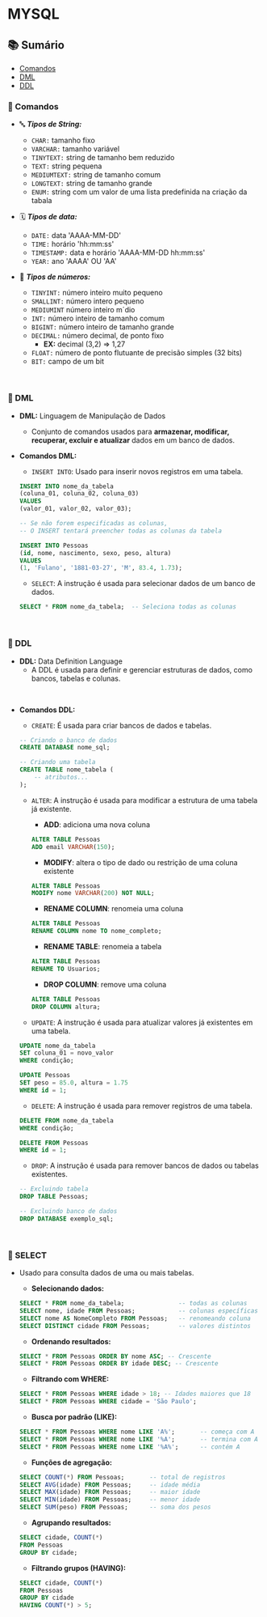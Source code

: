 
# MYSQL

## 📚 Sumário

- [Comandos](#comandos)
- [DML](#dml)
- [DDL](#ddl)

<h3 id="comandos"> 📌 Comandos </h3>

- 🔤 ***Tipos de String:***
    - ``CHAR:`` tamanho fixo
    - ``VARCHAR:`` tamanho variável
    - ``TINYTEXT:`` string de tamanho bem reduzido
    - ``TEXT:`` string pequena
    - ``MEDIUMTEXT:`` string de tamanho comum
    - ``LONGTEXT:`` string de tamanho grande
    - ``ENUM:`` string com um valor de uma lista predefinida na criação da tabala

- 🗓️ ***Tipos de data:***
    - ``DATE:`` data 'AAAA-MM-DD'
    - ``TIME:`` horário 'hh:mm:ss'
    - ``TIMESTAMP:`` data e horário 'AAAA-MM-DD hh:mm:ss'
    - ``YEAR:`` ano 'AAAA' OU 'AA'

- 🔢 ***Tipos de números:***

    - ``TINYINT:`` número inteiro muito pequeno
    - ``SMALLINT:`` número intero pequeno
    - ``MEDIUMINT`` número inteiro m´dio
    - ``INT:`` número inteiro de tamanho comum
    - ``BIGINT:`` número inteiro de tamanho grande
    - ``DECIMAL:`` número decimal, de ponto fixo
        - **EX:** decimal (3,2) => 1,27
    - ``FLOAT:`` número de ponto flutuante de precisão simples (32 bits)
    - ``BIT:`` campo de um bit
    
<br>

<h3 id="dml"> 📌 DML </h3>

- **DML:** Linguagem de Manipulação de Dados

    - Conjunto de comandos usados para **armazenar, modificar, recuperar, excluir e atualizar** dados em um banco de dados.



- **Comandos DML:**
    
    - ``INSERT INTO``: Usado para inserir novos registros em uma tabela.

    ```sql
    INSERT INTO nome_da_tabela
    (coluna_01, coluna_02, coluna_03) 
    VALUES
    (valor_01, valor_02, valor_03);

    -- Se não forem especificadas as colunas,
    -- O INSERT tentará preencher todas as colunas da tabela
    ```

    ```sql
    INSERT INTO Pessoas
    (id, nome, nascimento, sexo, peso, altura)
    VALUES
    (1, 'Fulano', '1881-03-27', 'M', 83.4, 1.73);
    ```

    - ``SELECT``: A instrução é usada para selecionar dados de um banco de dados.

    ```sql
    SELECT * FROM nome_da_tabela;  -- Seleciona todas as colunas
    ```

<br>

<h3 id="ddl"> 📌 DDL </h3>

- **DDL:** Data Definition Language
    - A DDL é usada para definir e gerenciar estruturas de dados, como bancos, tabelas e colunas.

<br>

- **Comandos DDL:**
    - ``CREATE``: É usada para criar bancos de dados e tabelas.
    ```sql
    -- Criando o banco de dados
    CREATE DATABASE nome_sql;

    -- Criando uma tabela
    CREATE TABLE nome_tabela (
        -- atributos...
    );
    ```
    
    - ``ALTER``: A instrução é usada para modificar a estrutura de uma tabela já existente.  

        - **ADD**: adiciona uma nova coluna  
        ```sql
        ALTER TABLE Pessoas
        ADD email VARCHAR(150);
        ```

        - **MODIFY**: altera o tipo de dado ou restrição de uma coluna existente  
        ```sql
        ALTER TABLE Pessoas
        MODIFY nome VARCHAR(200) NOT NULL;
        ```

        - **RENAME COLUMN**: renomeia uma coluna  
        ```sql
        ALTER TABLE Pessoas
        RENAME COLUMN nome TO nome_completo;
        ```

        - **RENAME TABLE**: renomeia a tabela  
        ```sql
        ALTER TABLE Pessoas
        RENAME TO Usuarios;
        ```

        - **DROP COLUMN**: remove uma coluna  
        ```sql
        ALTER TABLE Pessoas
        DROP COLUMN altura;
        ```

    - ``UPDATE``: A instrução é usada para atualizar valores já existentes em uma tabela. 

    ```sql
    UPDATE nome_da_tabela
    SET coluna_01 = novo_valor
    WHERE condição;
    ```

    ```sql
    UPDATE Pessoas
    SET peso = 85.0, altura = 1.75
    WHERE id = 1;
    ```

    - ``DELETE``: A instrução é usada para remover registros de uma tabela.  

    ```sql
    DELETE FROM nome_da_tabela
    WHERE condição;
    ```

    ```sql
    DELETE FROM Pessoas
    WHERE id = 1;
    ```

    - ``DROP``: A instrução é usada para remover bancos de dados ou tabelas existentes. 
    
    ```sql
    -- Excluindo tabela
    DROP TABLE Pessoas;

    -- Excluindo banco de dados
    DROP DATABASE exemplo_sql;
    ```
<br>

<h3 id="select"> 📌 SELECT </h3>

- Usado para consulta dados de uma ou mais tabelas.

    - **Selecionando dados:**

    ```sql
    SELECT * FROM nome_da_tabela;               -- todas as colunas
    SELECT nome, idade FROM Pessoas;            -- colunas específicas
    SELECT nome AS NomeCompleto FROM Pessoas;   -- renomeando coluna
    SELECT DISTINCT cidade FROM Pessoas;        -- valores distintos
    ```

    - **Ordenando resultados:**

    ```sql
    SELECT * FROM Pessoas ORDER BY nome ASC; -- Crescente
    SELECT * FROM Pessoas ORDER BY idade DESC; -- Crescente
    ```

    - **Filtrando com WHERE:**

    ```sql
    SELECT * FROM Pessoas WHERE idade > 18; -- Idades maiores que 18
    SELECT * FROM Pessoas WHERE cidade = 'São Paulo';
    ```

    - **Busca por padrão (LIKE):**

    ```sql
    SELECT * FROM Pessoas WHERE nome LIKE 'A%';       -- começa com A
    SELECT * FROM Pessoas WHERE nome LIKE '%A';       -- termina com A
    SELECT * FROM Pessoas WHERE nome LIKE '%A%';      -- contém A
    ```

    - **Funções de agregação:**

    ```sql
    SELECT COUNT(*) FROM Pessoas;       -- total de registros
    SELECT AVG(idade) FROM Pessoas;     -- idade média
    SELECT MAX(idade) FROM Pessoas;     -- maior idade
    SELECT MIN(idade) FROM Pessoas;     -- menor idade
    SELECT SUM(peso) FROM Pessoas;      -- soma dos pesos
    ```

    - **Agrupando resultados:**

    ```sql
    SELECT cidade, COUNT(*) 
    FROM Pessoas 
    GROUP BY cidade;
    ```

    - **Filtrando grupos (HAVING):**

    ```sql
    SELECT cidade, COUNT(*) 
    FROM Pessoas 
    GROUP BY cidade
    HAVING COUNT(*) > 5;
    ```
